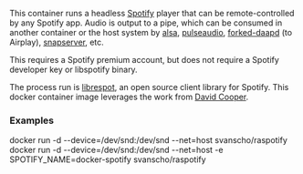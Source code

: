 This container runs a headless [Spotify](https://www.spotify.com/us/) player that can be remote-controlled by any Spotify app. Audio is output to a pipe, which can be consumed in another container or the host system by [alsa](http://www.alsa-project.org/), [pulseaudio](http://pulseaudio.org), [forked-daapd](https://ejurgensen.github.io/forked-daapd/) (to Airplay), [snapserver](https://github.com/badaix/snapcast), etc.

This requires a Spotify premium account, but does not require a Spotify developer key or libspotify binary.

The process run is [librespot](https://github.com/plietar/librespot), an open source client library for Spotify.
This docker container image leverages the work from [David Cooper](https://dtcooper.github.io/raspotify).

### Examples
docker run -d --device=/dev/snd:/dev/snd --net=host svanscho/raspotify
docker run -d --device=/dev/snd:/dev/snd --net=host -e SPOTIFY_NAME=docker-spotify svanscho/raspotify
